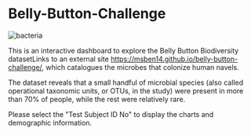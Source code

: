 # Belly-Button-Challenge

![bacteria](https://www.michaelrobertdavis.com/images/bellybutton/bacteriacells3.jpg)

This is an interactive dashboard to explore the Belly Button Biodiversity datasetLinks to an external site https://msben14.github.io/belly-button-challenge/, which catalogues the microbes that colonize human navels.

The dataset reveals that a small handful of microbial species (also called operational taxonomic units, or OTUs, in the study) were present in more than 70% of people, while the rest were relatively rare.


Please select the "Test Subject ID No" to display the charts and demographic information.
